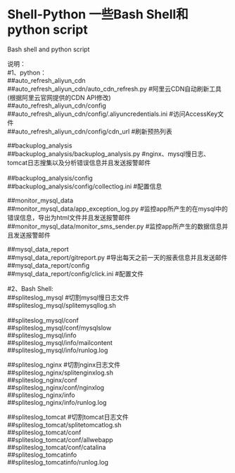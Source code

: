 # Shell-Python  一些Bash Shell和python script<br>
Bash shell and python script<br>

说明：<br>
#1、python：<br>
##auto_refresh_aliyun_cdn<br>
##auto_refresh_aliyun_cdn/auto_cdn_refresh.py             #阿里云CDN自动刷新工具(根据阿里云官网提供的CDN API修改)<br>
##auto_refresh_aliyun_cdn/config<br>
##auto_refresh_aliyun_cdn/config/.aliyuncredentials.ini   #访问AccessKey文件<br>
##auto_refresh_aliyun_cdn/config/cdn_url                  #刷新预热列表<br>

##backuplog_analysis<br>
##backuplog_analysis/backuplog_analysis.py                #nginx、mysql慢日志、tomcat日志搜集以及分析错误信息并且发送报警邮件<br>      
##backuplog_analysis/config<br>
##backuplog_analysis/config/collectlog.ini                #配置信息<br>

##monitor_mysql_data<br>
##monitor_mysql_data/app_exception_log.py                 #监控app所产生的在mysql中的错误信息，导出为html文件并且发送报警邮件<br> 
##monitor_mysql_data/monitor_sms_sender.py                #监控app所产生的数据信息并且发送报警邮件<br> 
 
##mysql_data_report<br>
##mysql_data_report/gitreport.py                          #导出每天之前一天的报表信息并且发送邮件<br> 
##mysql_data_report/config<br>
##mysql_data_report/config/click.ini                      #配置文件<br>
            
#2、Bash Shell:<br>
##spliteslog_mysql                                        #切割mysql慢日志文件<br>
##spliteslog_mysql/splitemysqllog.sh<br>             
##spliteslog_mysql/conf<br>
##spliteslog_mysql/conf/mysqlslow<br>
##spliteslog_mysql/info<br>
##spliteslog_mysql/info/mailcontent<br>
##spliteslog_mysql/info/runlog.log<br>

##spliteslog_nginx                                        #切割nginx日志文件<br>
##spliteslog_nginx/splitenginxlog.sh<br>
##spliteslog_nginx/conf<br>
##spliteslog_nginx/conf/nginxlog<br>
##spliteslog_nginx/info<br>
##spliteslog_nginx/info/runlog.log<br>

##spliteslog_tomcat                                       #切割tomcat日志文件<br>
##spliteslog_tomcat/splitetomcatlog.sh<br>
##spliteslog_tomcat/conf<br>
##spliteslog_tomcat/conf/allwebapp<br>
##spliteslog_tomcat/conf/catalina<br>
##spliteslog_tomcatinfo<br>
##spliteslog_tomcatinfo/runlog.log<br>           
